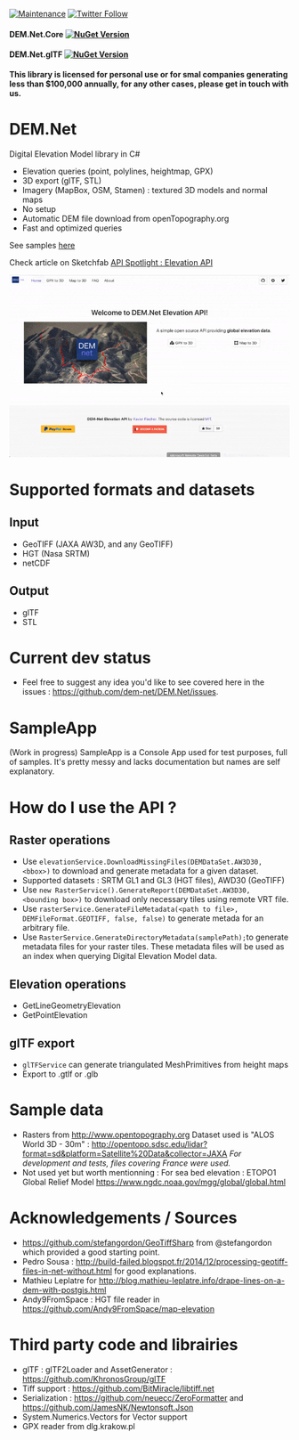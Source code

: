 [![Maintenance](https://img.shields.io/badge/Maintained%3F-yes-green.svg)](https://github.com/mdem-net/DEM.Net/graphs/commit-activity) 
[![Twitter Follow](https://img.shields.io/twitter/follow/elevationapi.svg?style=social&label=Follow)](https://twitter.com/elevationapi)

#### DEM.Net.Core [![NuGet Version](http://img.shields.io/nuget/v/DEM.Net.Core.svg?style=flat)](https://www.nuget.org/packages/DEM.Net.Core/)
#### DEM.Net.glTF [![NuGet Version](http://img.shields.io/nuget/v/DEM.Net.glTF.svg?style=flat)](https://www.nuget.org/packages/DEM.Net.glTF/)

**This library is licensed for personal use or for smal companies generating less than $100,000 annually, for any other cases, please get in touch with us.**

# DEM.Net 
Digital Elevation Model library in C#
- Elevation queries (point, polylines, heightmap, GPX)
- 3D export (glTF, STL)
- Imagery (MapBox, OSM, Stamen) : textured 3D models and normal maps
- No setup
- Automatic DEM file download from openTopography.org
- Fast and optimized queries

See samples [here](https://github.com/dem-net/Samples)

Check article on Sketchfab [API Spotlight : Elevation API](https://sketchfab.com/blogs/community/api-spotlight-elevation-api/)

 ![3D model](https://raw.githubusercontent.com/dem-net/Resources/master/videos/GPX_3D_big.gif)

# Supported formats and datasets
## Input
- GeoTIFF (JAXA AW3D, and any GeoTIFF)
- HGT (Nasa SRTM)
- netCDF
## Output
- glTF
- STL

# Current dev status

- Feel free to suggest any idea you'd like to see covered here in the issues : https://github.com/dem-net/DEM.Net/issues.

# SampleApp 
(Work in progress)
SampleApp is a Console App used for test purposes, full of samples. It's pretty messy and lacks documentation but names are self explanatory.

# How do I use the API ?
## Raster operations
- Use `elevationService.DownloadMissingFiles(DEMDataSet.AW3D30, <bbox>)` to download and generate metadata for a given dataset.
- Supported datasets : SRTM GL1 and GL3 (HGT files), AWD30 (GeoTIFF)
- Use `new RasterService().GenerateReport(DEMDataSet.AW3D30, <bounding box>)` to download only necessary tiles using remote VRT file.
- Use `rasterService.GenerateFileMetadata(<path to file>, DEMFileFormat.GEOTIFF, false, false)` to generate metada for an arbitrary file.
- Use `RasterService.GenerateDirectoryMetadata(samplePath);`to generate metadata files for your raster tiles.
These metadata files will be used as an index when querying Digital Elevation Model data.

## Elevation operations
- GetLineGeometryElevation
- GetPointElevation

## glTF export
- `glTFService` can generate triangulated MeshPrimitives from height maps
- Export to .gtlf or .glb

# Sample data
- Rasters from http://www.opentopography.org
Dataset used is "ALOS World 3D - 30m" : http://opentopo.sdsc.edu/lidar?format=sd&platform=Satellite%20Data&collector=JAXA
*For development and tests, files covering France were used.*
- Not used yet but worth mentionning :
For sea bed elevation : ETOPO1 Global Relief Model https://www.ngdc.noaa.gov/mgg/global/global.html

# Acknowledgements / Sources
- https://github.com/stefangordon/GeoTiffSharp from @stefangordon which provided a good starting point.
- Pedro Sousa : http://build-failed.blogspot.fr/2014/12/processing-geotiff-files-in-net-without.html for good explanations.
- Mathieu Leplatre for http://blog.mathieu-leplatre.info/drape-lines-on-a-dem-with-postgis.html
- Andy9FromSpace : HGT file reader in https://github.com/Andy9FromSpace/map-elevation

# Third party code and librairies
- glTF : glTF2Loader and AssetGenerator : https://github.com/KhronosGroup/glTF
- Tiff support : https://github.com/BitMiracle/libtiff.net
- Serialization : https://github.com/neuecc/ZeroFormatter and https://github.com/JamesNK/Newtonsoft.Json
- System.Numerics.Vectors for Vector support
- GPX reader from dlg.krakow.pl

